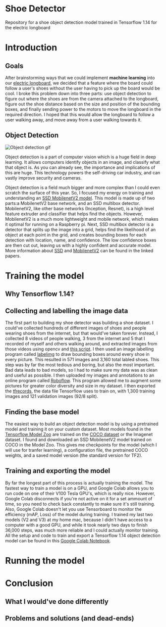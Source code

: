 # Shoe Detector
Repository for a shoe object detection model trained in Tensorflow 1.14 for the electric longboard

# Introduction
## Goals
After brainstorming ways that we could implement **machine learning** into our [electric longboard](https://github.com/mleblan67/Electric_longboard), we decided that a feature where the board could follow a user's shoes without the user having to pick up the board would be cool. I broke this problem down into three parts: use object detection to figure out where the shoes are from the camera attached to the longboard, figure out the shoe distance based on the size and position of the bounding boxes, and finally sending power to the motors to move the longboard in the required direction. I hoped that this would allow the longboard to follow a user walking away, and move away from a user walking towards it.
## Object Detection
![Object detection gif](https://ckhconsulting.com/wp-content/uploads/2020/11/object-detection.gif)

Object detection is a part of computer vision which is a huge field in deep learning. It allows computers identify objects in an image, and classify what that object is. As you can already see, the importance and implications of this are huge. This technology powers the self-driving car industry, and can vastly improve security and cameras.

Object detection is a field much bigger and more complex than I could even scratch the surface of this year. So, I focused my energy on training and understanding an [SSD MobilenetV2 model](http://download.tensorflow.org/models/object_detection/ssd_mobilenet_v2_coco_2018_03_29.tar.gz). This model is made up of two parts:a MobilenetV2 base network, and an SSD multibox detector. MobilenetV2, like other base networks (Inception, Resnet), is a high level feature extruder and classifier that helps find the objects. However, MobilenetV2 is a much more lightweight and mobile network, which makes it optimal for running on a Raspberry pi. Next, SSD multibox detector is a detector that splits up the image into a grid, helps find the likelihood of an object at each point in the grid, and creates bounding boxes for each detection with location, name, and confidence. The low confidence boxes are then cut out, leaving us with a highly confident and accurate model. More information about [SSD](https://arxiv.org/abs/1512.02325) and [MobilenetV2](https://arxiv.org/abs/1801.04381) can be found in the linked papers.

# Training the model
## Why Tensorflow 1.14?

## Collecting and labelling the image data
The first part to building my shoe detector was building a shoe dataset. I could've collected hundreds of different images of shoes and people wearing shoes from the internet, but that would've taken forever. Instead, I collected 8 videos of people walking, 3 from the internet and 5 that I recorded of myself and others walking around, and extracted images from those videos using opencv and [this script](https://github.com/mleblan67/shoe_detector/blob/master/shoe_dataset/image_extractor.py). I then used an image labelling program called [labelimg](https://github.com/tzutalin/labelImg) to draw bounding boxes around every shoe in every picture. This resulted in 571 images and 3,160 total labled shoes. This step was by far the most tedious and boring, but also the most important. Bad data leads to bad models, so I had to make sure my data was as clean and useful as possible. I then uploaded my images and annotations to an online program called [Roboflow](https://roboflow.com/). This program allowed me to augment some pictures for greater color diversity and size in my dataset. I then exported the [tfrecords](https://github.com/mleblan67/shoe_detector/tree/master/tf1_model_trainer/tf_records), the data file Tensorflow uses to train on, with 1,300 training images and 121 validation images (92/8 split).
## Finding the base model
The easiest way to build an object detection model is by using a pretrained model and training it on your custom dataset. Most models found in the [Tensorflow Model Zoo](https://github.com/tensorflow/models/blob/master/research/object_detection/g3doc/tf1_detection_zoo.md) are trained on the [COCO dataset](https://cocodataset.org/#home) or the Imagenet dataset. I found and downloaded an SSD MobilenetV2 model trained on COCO in the Model Zoo. This gives me checkpoints for the model (which I will use for tranfer learning), a configuration file, the pretrained COCO weights, and a saved model version (the standard version for TF2).
## Training and exporting the model
By far the longest part of this process is actually training the model. The fastest way to train a model is on a GPU, and Google Colab allows you to run code on one of their V100 Tesla GPU's, which is really nice. However, Google Colab disconnects if you're not active on it for a set ammount of time, so you need to check back constantly to make sure it's still training. Also, Google Colab doesn't let you use Tensorboard to monitor the efficiency (mAP, Loss) of the model during training. I trained my last two models (V2 and V3) at my home mac, because I didn't have access to a computer with a good GPU, and while it took nearly two days to finish 36,000 steps, was much more reliable and I could actually monitor training. All the setup and code to train and export a Tensorflow 1.14 object detection model can be found in this [Google Colab Notebook](https://colab.research.google.com/drive/1Z8npP6ash10vl19cus5YbpJqL8Tl3z0I?usp=sharing).
# Running the model
# Conclusion
## What I would've done differently
## Problems and solutions (and dead-ends)
